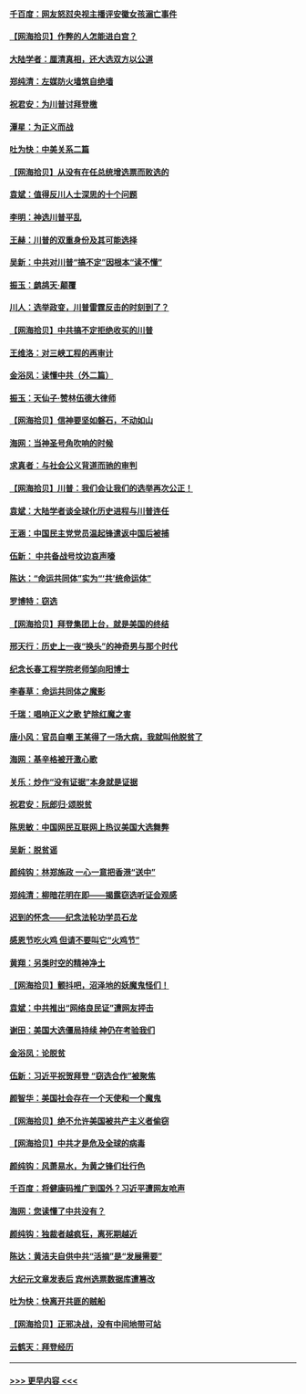 #### [千百度：网友怒怼央视主播评安徽女孩溺亡事件](../pages/nsc993/n12605370.md?t=12091551) 
#### [【网海拾贝】作弊的人怎能进白宫？](../pages/nsc993/n12603546.md?t=12091551) 
#### [大陆学者：厘清真相，还大选双方以公道](../pages/nsc993/n12603475.md?t=12091551) 
#### [郑纯清：左媒防火墙筑自绝墙](../pages/nsc993/n12602226.md?t=12091551) 
#### [祝君安：为川普讨拜登檄](../pages/nsc993/n12602199.md?t=12091551) 
#### [潭星：为正义而战](../pages/nsc993/n12600926.md?t=12091551) 
#### [吐为快：中美关系二篇](../pages/nsc993/n12600908.md?t=12091551) 
#### [【网海拾贝】从没有在任总统增选票而败选的](../pages/nsc993/n12600435.md?t=12091551) 
#### [袁斌：值得反川人士深思的十个问题](../pages/nsc993/n12600332.md?t=12091551) 
#### [李明：神选川普平乱](../pages/nsc993/n12599751.md?t=12091551) 
#### [王赫：川普的双重身份及其可能选择](../pages/nsc993/n12599723.md?t=12091551) 
#### [吴新：中共对川普“搞不定”因根本“读不懂”](../pages/nsc993/n12599502.md?t=12091551) 
#### [振玉：鹧鸪天‧颠覆](../pages/nsc993/n12599494.md?t=12091551) 
#### [川人：选举政变，川普雷霆反击的时刻到了？](../pages/nsc993/n12599291.md?t=12091551) 
#### [【网海拾贝】中共搞不定拒绝收买的川普](../pages/nsc993/n12598955.md?t=12091551) 
#### [王维洛：对三峡工程的再审计](../pages/nsc993/n12598436.md?t=12091551) 
#### [金浴凤：读懂中共（外二篇）](../pages/nsc993/n12597943.md?t=12091551) 
#### [振玉：天仙子‧赞林伍德大律师](../pages/nsc993/n12597929.md?t=12091551) 
#### [【网海拾贝】信神要坚如磐石，不动如山](../pages/nsc993/n12597901.md?t=12091551) 
#### [海网：当神圣号角吹响的时候](../pages/nsc993/n12595891.md?t=12091551) 
#### [求真者：与社会公义背道而驰的审判](../pages/nsc993/n12595868.md?t=12091551) 
#### [【网海拾贝】川普：我们会让我们的选举再次公正！](../pages/nsc993/n12594930.md?t=12091551) 
#### [袁斌：大陆学者谈全球化历史进程与川普连任](../pages/nsc993/n12594690.md?t=12091551) 
#### [王涵：中国民主党党员温起锋遣返中国后被捕](../pages/nsc993/n12594540.md?t=12091551) 
#### [伍新： 中共备战号坟边哀声嚎](../pages/nsc993/n12593086.md?t=12091551) 
#### [陈达：“命运共同体”实为“‘共’统命运体”](../pages/nsc993/n12590865.md?t=12091551) 
#### [罗博特：窃选](../pages/nsc993/n12590619.md?t=12091551) 
#### [【网海拾贝】拜登集团上台，就是美国的终结](../pages/nsc993/n12589725.md?t=12091551) 
#### [邢天行：历史上一夜“换头”的神奇男与那个时代](../pages/nsc993/n12589424.md?t=12091551) 
#### [纪念长春工程学院老师邹向阳博士](../pages/nsc993/n12585390.md?t=12091551) 
#### [李春草：命运共同体之魔影](../pages/nsc993/n12585026.md?t=12091551) 
#### [千瑞：唱响正义之歌 铲除红魔之害](../pages/nsc993/n12585002.md?t=12091551) 
#### [唐小风：官员自嘲 王某得了一场大病，我就叫他脱贫了](../pages/nsc993/n12584981.md?t=12091551) 
#### [海网：基辛格被开激心歌](../pages/nsc993/n12584946.md?t=12091551) 
#### [关乐：炒作“没有证据”本身就是证据](../pages/nsc993/n12583146.md?t=12091551) 
#### [祝君安：阮郎归‧颂脱贫](../pages/nsc993/n12583119.md?t=12091551) 
#### [陈思敏：中国网民互联网上热议美国大选舞弊](../pages/nsc993/n12582845.md?t=12091551) 
#### [吴新：脱贫谣](../pages/nsc993/n12580839.md?t=12091551) 
#### [颜纯钩：林郑施政 一心一意把香港“送中”](../pages/nsc993/n12580805.md?t=12091551) 
#### [郑纯清：柳暗花明在即——揭露窃选听证会观感](../pages/nsc993/n12580795.md?t=12091551) 
#### [迟到的怀念——纪念法轮功学员石龙](../pages/nsc993/n12580245.md?t=12091551) 
#### [感恩节吃火鸡  但请不要叫它“火鸡节”](../pages/nsc993/n12580252.md?t=12091551) 
#### [黄翔：另类时空的精神净土](../pages/nsc993/n12578638.md?t=12091551) 
#### [【网海拾贝】颤抖吧，沼泽地的妖魔鬼怪们！](../pages/nsc993/n12578552.md?t=12091551) 
#### [袁斌：中共推出“网络良民证”遭网友抨击](../pages/nsc993/n12578511.md?t=12091551) 
#### [谢田：美国大选僵局持续 神仍在考验我们](../pages/nsc993/n12577432.md?t=12091551) 
#### [金浴凤：论脱贫](../pages/nsc993/n12576386.md?t=12091551) 
#### [伍新：习近平祝贺拜登 “窃选合作”被聚焦](../pages/nsc993/n12576358.md?t=12091551) 
#### [颜智华：美国社会存在一个天使和一个魔鬼](../pages/nsc993/n12574299.md?t=12091551) 
#### [【网海拾贝】绝不允许美国被共产主义者偷窃](../pages/nsc993/n12573396.md?t=12091551) 
#### [【网海拾贝】中共才是危及全球的病毒](../pages/nsc993/n12571204.md?t=12091551) 
#### [颜纯钩：风萧易水，为黄之锋们壮行色](../pages/nsc993/n12571487.md?t=12091551) 
#### [千百度：将健康码推广到国外？习近平遭网友呛声](../pages/nsc993/n12570808.md?t=12091551) 
#### [海网：您读懂了中共没有？](../pages/nsc993/n12570487.md?t=12091551) 
#### [颜纯钩：独裁者越疯狂，离死期越近](../pages/nsc993/n12569055.md?t=12091551) 
#### [陈达：黄洁夫自供中共“活摘”是“发展需要”](../pages/nsc993/n12568541.md?t=12091551) 
#### [大纪元文章发表后 宾州选票数据库遭篡改](../pages/nsc993/n12568105.md?t=12091551) 
#### [吐为快：快离开共匪的贼船](../pages/nsc993/n12568462.md?t=12091551) 
#### [【网海拾贝】正邪决战，没有中间地带可站](../pages/nsc993/n12568439.md?t=12091551) 
#### [云鹤天：拜登经历](../pages/nsc993/n12567294.md?t=12091551) 

----
#### [ >>> 更早内容 <<< ](../indexes/nsc993-earlier.md)

